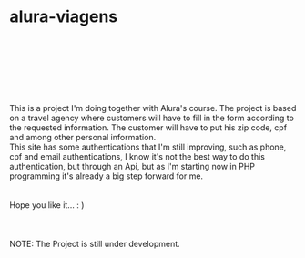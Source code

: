 # alura-viagens
<br>
<br>
<br>
<br>
<br>
<br>

This is a project I'm doing together with Alura's course. The project is based on a travel agency where customers will have to fill in the form according to the requested information.
The customer will have to put his zip code, cpf and among other personal information.<br>
This site has some authentications that I'm still improving, such as phone, cpf and email authentications, I know it's not the best way to do this authentication, but through an Api, but as I'm starting now in PHP programming it's already a big step forward for me.
<br>
<br>
<br>
Hope you like it... : )
<br>
<br>
<br>
<br>
NOTE: The Project is still under development.
